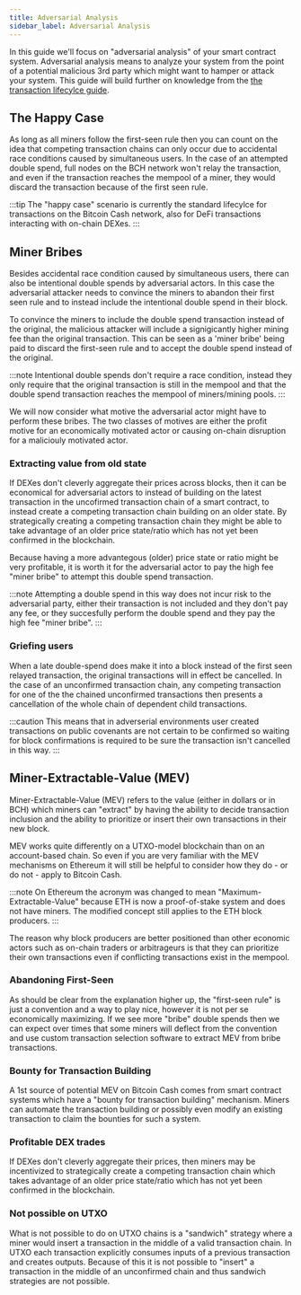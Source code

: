 ```yaml
---
title: Adversarial Analysis
sidebar_label: Adversarial Analysis
---
```


In this guide we'll focus on "adversarial analysis" of your smart contract system. Adversarial analysis means to analyze your system from the point of a potential malicious 3rd party which might want to hamper or attack your system. This guide will build further on knowledge from the [the transaction lifecylce guide](/docs/guides/lifecylce).

## The Happy Case

As long as all miners follow the first-seen rule then you can count on the idea that competing transaction chains can only occur due to accidental race conditions caused by simultaneous users. In the case of an attempted double spend, full nodes on the BCH network won't relay the transaction, and even if the transaction reaches the mempool of a miner, they would discard the transaction because of the first seen rule.

:::tip
The "happy case" scenario is currently the standard lifecylce for transactions on the Bitcoin Cash network, also for DeFi transactions interacting with on-chain DEXes.
:::

## Miner Bribes

Besides accidental race condition caused by simultaneous users, there can also be intentional double spends by adversarial actors.
In this case the adversarial attacker needs to convince the miners to abandon their first seen rule and to instead include the intentional double spend in their block.

To convince the miners to include the double spend transaction instead of the original, the malicious attacker will include a signigicantly higher mining fee than the original transaction. This can be seen as a 'miner bribe' being paid to discard the first-seen rule and to accept the double spend instead of the original.

:::note
Intentional double spends don't require a race condition, instead they only require that the original transaction is still in the mempool and that the double spend transaction reaches the mempool of miners/mining pools.
:::

We will now consider what motive the adversarial actor might have to perform these bribes. The two classes of motives are either the profit motive for an economically motivated actor or causing on-chain disruption for a maliciouly motivated actor.

### Extracting value from old state

If DEXes don't cleverly aggregate their prices across blocks, then it can be economical for adversarial actors to instead of building on the latest transaction in the uncofirmed transaction chain of a smart contract, to instead create a competing transaction chain building on an older state. By strategically creating a competing transaction chain they might be able to take advantage of an older price state/ratio which has not yet been confirmed in the blockchain.

Because having a more advantegous (older) price state or ratio might be very profitable, it is worth it for the adversarial actor to pay the high fee "miner bribe" to attempt this double spend transaction.

:::note
Attempting a double spend in this way does not incur risk to the adversarial party, either their transaction is not included and they don't pay any fee, or they succesfully perform the double spend and they pay the high fee "miner bribe".
:::

### Griefing users

When a late double-spend does make it into a block instead of the first seen relayed transaction, the original transactions will in effect be cancelled. In the case of an unconfirmed transaction chain, any competing transaction for one of the the chained unconfirmed transactions then presents a cancellation of the whole chain of dependent child transactions.

:::caution
This means that in adverserial environments user created transactions on public covenants are not certain to be confirmed so waiting for block confirmations is required to be sure the transaction isn't cancelled in this way.
:::

## Miner-Extractable-Value (MEV)

Miner-Extractable-Value (MEV) refers to the value (either in dollars or in BCH) which miners can "extract" by having the ability to decide transaction inclusion and the ability to prioritize or insert their own transactions in their new block.

MEV works quite differently on a UTXO-model blockchain than on an account-based chain. So even if you are very familiar with the MEV mechanisms on Ethereum it will still be helpful to consider how they do - or do not - apply to Bitcoin Cash.

:::note
On Ethereum the acronym was changed to mean "Maximum-Extractable-Value" because ETH is now a proof-of-stake system and does not have miners. The modified concept still applies to the ETH block producers.
:::

The reason why block producers are better positioned than other economic actors such as on-chain traders or arbitrageurs is that they can prioritize their own transactions even if conflicting transactions exist in the mempool.

### Abandoning First-Seen

As should be clear from the explanation higher up, the "first-seen rule" is just a convention and a way to play nice, however it is not per se economically maximizing. If we see more "bribe" double spends then we can expect over times that some miners will deflect from the convention and use custom transaction selection software to extract MEV from bribe transactions.

### Bounty for Transaction Building

A 1st source of potential MEV on Bitcoin Cash comes from smart contract systems which have a "bounty for transaction building" mechanism. Miners can automate the transaction building or possibly even modify an existing transaction to claim the bounties for such a system.

### Profitable DEX trades

If DEXes don't cleverly aggregate their prices, then miners may be incentivized to strategically create a competing transaction chain which takes advantage of an older price state/ratio which has not yet been confirmed in the blockchain.

### Not possible on UTXO

What is not possible to do on UTXO chains is a "sandwich" strategy where a miner would insert a transaction in the middle of a valid transaction chain. In UTXO each transaction explicitly consumes inputs of a previous transaction and creates outputs. Because of this it is not possible to "insert" a transaction in the middle of an unconfirmed chain and thus sandwich strategies are not possible. 
